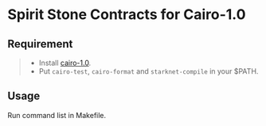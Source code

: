 # Spirit Stone Contracts for Cairo-1.0

## Requirement

> * Install [cairo-1.0](https://github.com/starkware-libs/cairo).
> * Put `cairo-test`, `cairo-format` and `starknet-compile` in your $PATH.

## Usage

Run command list in Makefile.